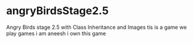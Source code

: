 # angryBirdsStage2.5
Angry Birds stage 2.5 with Class Inheritance and Images
tis is a game
we play games
i am aneesh
i own this game
